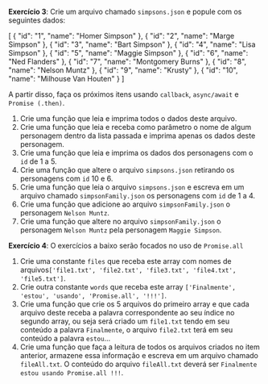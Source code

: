**Exercício 3**: Crie um arquivo chamado `simpsons.json` e popule com os seguintes dados:

[ { "id": "1", "name": "Homer Simpson" }, { "id": "2", "name": "Marge Simpson" }, { "id": "3", "name": "Bart Simpson" }, { "id": "4", "name": "Lisa Simpson" }, { "id": "5", "name": "Maggie Simpson" }, { "id": "6", "name": "Ned Flanders" }, { "id": "7", "name": "Montgomery Burns" }, { "id": "8", "name": "Nelson Muntz" }, { "id": "9", "name": "Krusty" }, { "id": "10", "name": "Milhouse Van Houten" } ] 

A partir disso, faça os próximos itens usando `callback`, `async/await` e `Promise (.then)`.

1. Crie uma função que leia e imprima todos o dados deste arquivo.
2. Crie uma função que leia e receba como parâmetro o nome de algum personagem dentro da lista passada e imprima apenas os dados deste personagem.
3. Crie uma função que leia e imprima os dados dos personagens com o `id` de 1 a 5.
4. Crie uma função que altere o arquivo `simpsons.json` retirando os personagens com `id` 10 e 6.
5. Crie uma função que leia o arquivo `simpsons.json` e escreva em um arquivo chamado `simpsonFamily.json` os personagens com `id` de 1 a 4.
6. Crie uma função que adicione ao arquivo `simpsonFamily.json` o personagem `Nelson Muntz`.
7. Crie uma função que altere no arquivo `simpsonFamily.json` o personagem `Nelson Muntz` pela personagem `Maggie Simpson`.


**Exercício 4**: O exercícios a baixo serão focados no uso de `Promise.all`

1. Crie uma constante `files` que receba este array com nomes de arquivos`['file1.txt', 'file2.txt', 'file3.txt', 'file4.txt', 'file5.txt']`.
2. Crie outra constante `words` que receba este array `['Finalmente', 'estou', 'usando', 'Promise.all', '!!!']`.
3. Crie uma função que crie os 5 arquivos do primeiro array e que cada arquivo deste receba a palavra correspondente ao seu índice no segundo array, ou seja
será criado um `file1.txt` tendo em seu conteúdo a palavra `Finalmente`, o arquivo `file2.txt` terá em seu conteúdo a palavra `estou`...
4. Crie uma função que faça a leitura de todos os arquivos criados no item anterior, armazene essa informação e escreva em um arquivo chamado `fileAll.txt`. 
O conteúdo do arquivo `fileAll.txt` deverá ser `Finalmente estou usando Promise.all !!!`.
